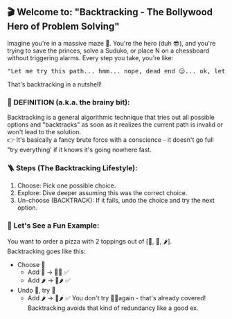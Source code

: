 ## 🎬 Welcome to: "Backtracking - The Bollywood Hero of Problem Solving"
Imagine you're in a massive maze 🧩. You're the hero (duh 😎), and you're trying to save the princes, solve a Suduko, or place N on a chessboard without triggering alarms. Every step you take, you're like:
<pre>"Let me try this path... hmm... nope, dead end 😑... ok, let me backtrack and try something else!"</pre>
That's backtracking in a nutshell!

### 🧠 DEFINITION (a.k.a. the brainy bit):
Backtracking is a general algorithmic technique that tries out all possible options and "backtracks" as soon as it realizes the current path is invalid or won't lead to the solution.<br>
👉 It's basically a fancy brute force with a conscience - it doesn't go full "try everything' if it knows it's going nowhere fast.

### 🪜 Steps (The Backtracking Lifestyle):
1. Choose: Pick one possible choice.
2. Explore: Dive deeper assuming this was the correct choice.
3. Un-choose (BACKTRACK): If it fails, undo the choice and try the next option.

### 🍕 Let's See a Fun Example:
You want to order a pizza with 2 toppings out of [🍄, 🧀, 🌶️].<br>
Backtracking goes like this:
- Choose 🍄
    - Add 🧀 → 🍄🧀 ✅
    - Add 🌶️ → 🍄🌶️ ✅
- Undo 🍄, try 🧀
    - Add 🌶️ → 🧀🌶️ ✅
You don't try 🧀🍄again - that's already covered! Backtracking avoids that kind of redundancy like a good ex.